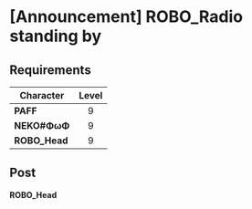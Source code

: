 # [Announcement] ROBO_Radio standing by
## Requirements
|  Character  |Level|
|-------------|:---:|
|**PAFF**     |  9  |
|**NEKO#ΦωΦ** |  9  |
|**ROBO_Head**|  9  |

## Post
**ROBO_Head**<br>

